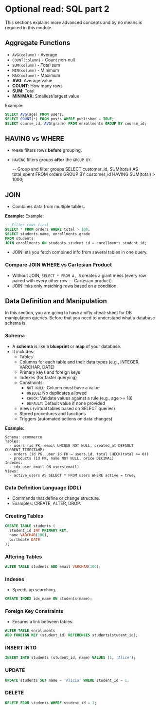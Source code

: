 # Optional read: SQL part 2

This sections explains more advanced concepts and by no means is required in this module.

## Aggregate Functions

- `AVG(column)` - Average
- `COUNT(column)` - Count non-null
- `SUM(column)` - Total sum
- `MIN(column)` - Minimum
- `MAX(column)` - Maximum
- **AVG**: Average value
- **COUNT**: How many rows
- **SUM**: Total
- **MIN**/**MAX**: Smallest/largest value

Example:

```sql
SELECT AVG(age) FROM users;
SELECT COUNT(*) FROM posts WHERE published = TRUE;
SELECT course_id, AVG(grade) FROM enrollments GROUP BY course_id;
```

## HAVING vs WHERE

- `WHERE` filters rows **before** grouping.
- `HAVING` filters groups **after** the `GROUP BY`.

  -- Group and filter groups
  SELECT customer_id, SUM(total) AS total_spent
  FROM orders
  GROUP BY customer_id
  HAVING SUM(total) > 1000;

## JOIN

- Combines data from multiple tables.

**Example:**
Example:

```sql
-- Filter rows first
SELECT * FROM orders WHERE total > 100;
SELECT students.name, enrollments.grade
FROM students
JOIN enrollments ON students.student_id = enrollments.student_id;
```

- JOIN lets you fetch combined info from several tables in one query.

### Compare JOIN WHERE vs Cartesian Product

- Without JOIN, `SELECT * FROM A, B` creates a giant mess (every row paired with every other row — Cartesian product).
- JOIN links only matching rows based on a condition.

## Data Definition and Manipulation

In this section, you are going to have a nifty cheat-sheet for DB manipulation queries. Before that you need to understand what a database schema is.

### Schema

- A **schema** is like a **blueprint** or **map** of your database.
- It includes:
  - Tables
  - Columns for each table and their data types (e.g., INTEGER, VARCHAR, DATE)
  - Primary keys and foreign keys
  - Indexes (for faster querying)
  - Constraints:
    - `NOT NULL`: Column must have a value
    - `UNIQUE`: No duplicates allowed
    - `CHECK`: Validate values against a rule (e.g., age >= 18)
    - `DEFAULT`: Default value if none provided
  - Views (virtual tables based on SELECT queries)
  - Stored procedures and functions
  - Triggers (automated actions on data changes)

**Example:**

```text
Schema: ecommerce
Tables:
  - users (id PK, email UNIQUE NOT NULL, created_at DEFAULT CURRENT_TIMESTAMP)
  - orders (id PK, user_id FK → users.id, total CHECK(total >= 0))
  - products (id PK, name NOT NULL, price DECIMAL)
Indexes:
  - idx_user_email ON users(email)
Views:
  - active_users AS SELECT * FROM users WHERE active = true;
```

### Data Definition Language (DDL)

- Commands that define or change structure.
- Examples: CREATE, ALTER, DROP.

### Creating Tables

```sql
CREATE TABLE students (
  student_id INT PRIMARY KEY,
  name VARCHAR(100),
  birthdate DATE
);
```

### Altering Tables

```sql
ALTER TABLE students ADD email VARCHAR(100);
```

### Indexes

- Speeds up searching.

```sql
CREATE INDEX idx_name ON students(name);
```

### Foreign Key Constraints

- Ensures a link between tables.

```sql
ALTER TABLE enrollments
ADD FOREIGN KEY (student_id) REFERENCES students(student_id);
```

### INSERT INTO

```sql
INSERT INTO students (student_id, name) VALUES (1, 'Alice');
```

### UPDATE

```sql
UPDATE students SET name = 'Alicia' WHERE student_id = 1;
```

### DELETE

```sql
DELETE FROM students WHERE student_id = 1;
```
